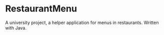 # RestaurantMenu
A university project, a helper application for menus in restaurants. Written with Java.
